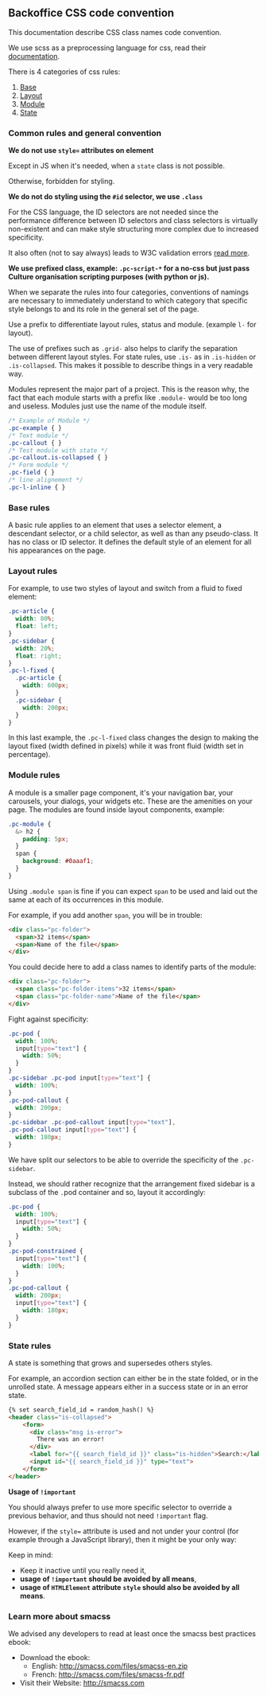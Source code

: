 ## Backoffice CSS code convention

This documentation describe CSS class names code convention.

We use scss as a preprocessing language for css, read their [documentation](https://sass-lang.com/documentation/). 

There is 4 categories of css rules:

1. [Base](#base-rules)
2. [Layout](#layout-rules)
3. [Module](#module-rules)
4. [State](#state-rules)

### Common rules and general convention

**We do not use `style=` attributes on element**

Except in JS when it's needed, when a `state` class is not possible.

Otherwise, forbidden for styling.

**We do not do styling using the `#id` selector, we use `.class`**

For the CSS language, the ID selectors are not needed since the performance difference between ID selectors and class selectors is
virtually non-existent and can make style structuring more complex due to increased specificity.

It also often (not to say always) leads to W3C validation errors [read more](HTML.md).

**We use prefixed class, example: `.pc-script-*` for a no-css but just pass Culture organisation scripting purposes (with python or js).**

When we separate the rules into four categories, conventions of namings are necessary to immediately understand to
which category that specific style belongs to and its role in the general set of the page.

Use a prefix to differentiate layout rules, status and module. (example `l-` for layout).
 
The use of prefixes such as `.grid-` also helps to clarify the separation between different layout styles. 
For state rules, use `.is-` as in `.is-hidden` or `.is-collapsed`. This makes it possible to describe things in a very readable way.

Modules represent the major part of a project. This is the reason why, the fact that each module starts with a prefix like `.module-` would be too long and useless. 
Modules just use the name of the module itself.

```css
/* Example of Module */
.pc-example { }
/* Text module */
.pc-callout { }
/* Test module with state */
.pc-callout.is-collapsed { }
/* Form module */
.pc-field { }
/* line alignement */
.pc-l-inline { }
``` 

### Base rules

A basic rule applies to an element that uses a selector element, a descendant selector, or a child selector, as well as than any pseudo-class. 
It has no class or ID selector. It defines the default style of an element for all his appearances on the page.

### Layout rules

For example, to use two styles of layout and switch from a fluid to fixed element:

```scss
.pc-article {
  width: 80%;
  float: left;
}
.pc-sidebar {
  width: 20%;
  float: right;
}
.pc-l-fixed {
  .pc-article {
    width: 600px;
  }
  .pc-sidebar {
    width: 200px;
  }
}
```

In this last example, the `.pc-l-fixed` class changes the design to making the layout fixed (width defined in pixels) while it was front fluid (width set in percentage).

### Module rules

A module is a smaller page component, it's your navigation bar, your carousels, your dialogs, your widgets etc.
These are the amenities on your page. The modules are found inside layout components, example:

```scss
.pc-module {
  &> h2 {
    padding: 5px;
  }
  span {
    background: #0aaaf1;
  }
}
``` 
Using `.module span` is fine if you can expect `span` to be used and laid out the same at each of its occurrences in this module.

For example, if you add another `span`, you will be in trouble:

```html
<div class="pc-folder">
  <span>32 items</span>
  <span>Name of the file</span>
</div>
```

You could decide here to add a class names to identify parts of the module:

```html
<div class="pc-folder">
  <span class="pc-folder-items">32 items</span>
  <span class="pc-folder-name">Name of the file</span>
</div>
```

Fight against specificity:

```scss
.pc-pod {
  width: 100%;
  input[type="text"] {
    width: 50%;
  }
} 
.pc-sidebar .pc-pod input[type="text"] {
  width: 100%;
}
.pc-pod-callout {
  width: 200px;
}
.pc-sidebar .pc-pod-callout input[type="text"], 
.pc-pod-callout input[type="text"] {
  width: 180px;
}
```

We have split our selectors to be able to override the specificity of the `.pc-sidebar`.

Instead, we should rather recognize that the arrangement fixed sidebar is a subclass of the `.`pod container and so, layout it accordingly:

```scss
.pc-pod {
  width: 100%;
  input[type="text"] {
    width: 50%;
  }
}
.pc-pod-constrained {
  input[type="text"] {
    width: 100%;
  }
}
.pc-pod-callout {
  width: 200px;
  input[type="text"] {
    width: 180px;
  }
}
```

### State rules

A state is something that grows and supersedes others styles. 

For example, an accordion section can either be in the state folded, or in the unrolled state. A message appears either in a success state or in an error state.

```html
{% set search_field_id = random_hash() %}
<header class="is-collapsed">
    <form>
      <div class="msg is-error">
        There was an error!
      </div>
      <label for="{{ search_field_id }}" class="is-hidden">Search:</label>
      <input id="{{ search_field_id }}" type="text">
    </form>
</header>
```

**Usage of `!important`**

You should always prefer to use more specific selector to override a previous behavior, and thus should not need `!important` flag.

However, if the `style=` attribute is used and not under your control (for example through a JavaScript library), then it might be your only way:

Keep in mind:

- Keep it inactive until you really need it, 
- **usage of `!important` should be avoided by all means**,
- **usage of `HTMLElement` attribute `style` should also be avoided by all means**.

### Learn more about smacss

We advised any developers to read at least once the smacss best practices ebook:

- Download the ebook:
  - English: http://smacss.com/files/smacss-en.zip
  - French: http://smacss.com/files/smacss-fr.pdf
- Visit their Website: http://smacss.com
